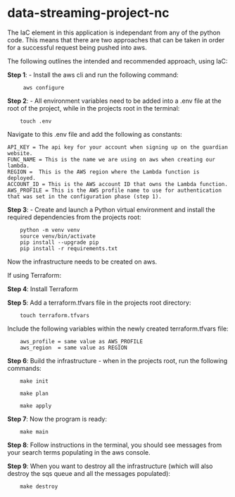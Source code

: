 # data-streaming-project-nc

The IaC element in this application is independant from any of the python code. This means that there are two approaches that can be taken in order for a successful request being pushed into aws.

The following outlines the intended and recommended approach, using IaC:

**Step 1**:
    - Install the aws cli and run the following command:

         aws configure

**Step 2**:
    - All environment variables need to be added into a .env file at the root of the project, while in the projects root in the terminal:

        touch .env

Navigate to this .env file and add the following as constants:

    API_KEY = The api key for your account when signing up on the guardian website.
    FUNC_NAME = This is the name we are using on aws when creating our lambda.
    REGION =  This is the AWS region where the Lambda function is deployed.
    ACCOUNT_ID = This is the AWS account ID that owns the Lambda function.
    AWS_PROFILE = This is the AWS profile name to use for authentication that was set in the configuration phase (step 1).

**Step 3**:
    - Create and launch a Python virtual environment and install the required dependencies from the projects root:

        python -m venv venv
        source venv/bin/activate
        pip install --upgrade pip
        pip install -r requirements.txt

Now the infrastructure needs to be created on aws.

If using Terraform:

**Step 4**:
    Install Terraform

**Step 5**:
    Add a terraform.tfvars file in the projects root directory:

        touch terraform.tfvars

Include the following variables within the newly created terraform.tfvars file:

        aws_profile = same value as AWS_PROFILE
        aws_region  = same value as REGION

**Step 6**:
    Build the infrastructure - when in the projects root, run the following commands:

        make init

        make plan

        make apply

**Step 7**:
    Now the program is ready:
    
        make main

**Step 8**:
    Follow instructions in the terminal, you should see messages from your search terms populating in the aws console.

**Step 9**:
    When you want to destroy all the infrastructure (which will also destroy the sqs queue and all the messages populated):

        make destroy
